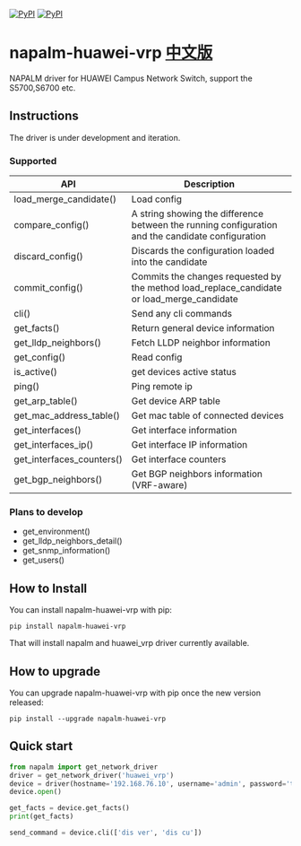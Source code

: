 [![PyPI](https://img.shields.io/pypi/v/napalm-huawei-vrp.svg)](https://pypi.python.org/pypi/napalm-huawei-vrp)
[![PyPI](https://img.shields.io/pypi/dm/napalm-huawei-vrp.svg)](https://pypi.python.org/pypi/napalm-huawei-vrp)

# napalm-huawei-vrp [中文版](README-ZH.md)

NAPALM driver for HUAWEI Campus Network Switch, support the S5700,S6700 etc.


## Instructions

The driver is under development and iteration.

### Supported

| API   | Description  |
|--------|-----|
|  load_merge_candidate()     |  Load config |
|  compare_config()           |  A string showing the difference between the running configuration and the candidate configuration |
|  discard_config()           |  Discards the configuration loaded into the candidate |
|  commit_config()            |  Commits the changes requested by the method load_replace_candidate or load_merge_candidate |
|  cli()                      |  Send any cli commands  |
|  get_facts()                |  Return general device information |
|  get_lldp_neighbors()       |  Fetch LLDP neighbor information |
|  get_config()               |  Read config |
|  is_active()                |  get devices active status  |
|  ping()                     |  Ping remote ip  |
|  get_arp_table()            |  Get device ARP table |
|  get_mac_address_table()    |  Get mac table of connected devices |
|  get_interfaces()           |  Get interface information |
|  get_interfaces_ip()        |  Get interface IP information  |
|  get_interfaces_counters()  |  Get interface counters  |
|  get_bgp_neighbors()        |  Get BGP neighbors information (VRF-aware) |

### Plans to develop

* get_environment()
* get_lldp_neighbors_detail()
* get_snmp_information()
* get_users()

## How to Install

You can install napalm-huawei-vrp with pip:

`pip install napalm-huawei-vrp`

That will install napalm and huawei_vrp driver currently available.

## How to upgrade

You can upgrade napalm-huawei-vrp with pip once the new version released:

`pip install --upgrade napalm-huawei-vrp`

## Quick start

```python
from napalm import get_network_driver
driver = get_network_driver('huawei_vrp')
device = driver(hostname='192.168.76.10', username='admin', password='this_is_not_a_secure_password')
device.open()

get_facts = device.get_facts()
print(get_facts)

send_command = device.cli(['dis ver', 'dis cu'])
```
